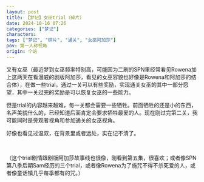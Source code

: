 ```yaml
---
layout: post
title: 【梦记】女巫trial（碎片）
date: 2024-10-16 07:26
categories: ["梦记"]
characters: 
tags: ["梦记", "碎片", "通关", "女巫阿加莎"]
pov: 第一人称视角
origin: 个站
---
```


又有女巫（最近梦到女巫频率特别高，可能因为二刷的SPN里经常看见Rowena加上这两天在看漫威的剧版阿加莎，看见的女巫容貌也好像是Rowena和阿加莎的结合体），在做一些trial，通过一关可以有些奖励，实现通关女巫的其中一部分愿望，其中一关过完的奖励是可以恢复女巫的一些能力。

但是trial的内容越来越难，每一关都会需要一些牺牲。前面牺牲的还是小的东西，名声美貌什么的，已经知道后面肯定会要求牺牲最爱的人。现在刚过完第二关，我可能同时是旁观者视角和参加通关的女巫视角。

好像也看见过温双，在背景里或者远处，实在记不清了。

<br>

（这个trial剧情跟剧版阿加莎故事线也很像，刚看到第五集，很喜欢；或者像SPN第八季后期Sam经历的三个trial，或者像Rowena为了施咒不得不杀死爱的人，或者像童话镇几乎每季都有的咒。）
